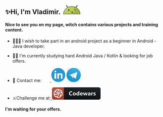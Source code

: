 ## ✨Hi, I'm Vladimir. ![AndroidBro](res/1608236.png)

#### Nice to see you on my page, witch contains various projects and training content.

- 👨🏼‍💻 I wish to take part in an android project as a beginner in Android - Java developer.


- 👨‍🎓 I'm currently studying hard Android Java / Kotlin & looking for job offers.

- 📩 Contact me: &nbsp;&nbsp;&nbsp;&nbsp;&nbsp;&nbsp;[ ![](res/linkedin.png)][1] [ ![](res/telegram.png) ][2]

- ⚔️Challenge me at:[ ![codewars](res/codewars.png) ][3]

#### I'm waiting for your offers.

[1]:https://www.linkedin.com/in/vladimir-larichev-5a8ba2217/
[2]:https://t.me/freeky92
[3]:https://www.codewars.com/users/freeky92
